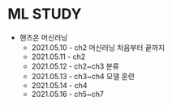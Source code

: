 # ML STUDY

- 핸즈온 머신러닝
  - 2021.05.10 - ch2 머신러닝 처음부터 끝까지
  - 2021.05.11 - ch2
  - 2021.05.12 - ch2~ch3 분류
  - 2021.05.13 - ch3~ch4 모델 훈련
  - 2021.05.14 - ch4
  - 2021.05.16 - ch5~ch7

